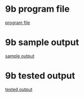 # 9b program file
[program file](program.png)

# 9b sample output
[sample output](pogramoutput.png)

# 9b tested output
[tested output](testedoutput.png)
